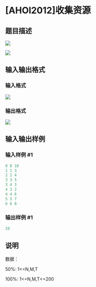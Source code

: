 # [AHOI2012]收集资源

## 题目描述

 ![](https://cdn.luogu.com.cn/upload/pic/1637.png)

![](https://cdn.luogu.com.cn/upload/pic/1638.png)

## 输入输出格式

### 输入格式

![](https://cdn.luogu.com.cn/upload/pic/1639.png)

### 输出格式

![](https://cdn.luogu.com.cn/upload/pic/1640.png)

## 输入输出样例

### 输入样例 #1

```cpp
8 8 10
1 1 3
2 2 4
3 3 5
3 4 3
4 3 2
4 4 6
5 5 7
6 6 8
```


### 输出样例 #1

```cpp
28
```


## 说明

数据：

50%: 1<=N,M,T

100%: 1<=N,M,T<=200

